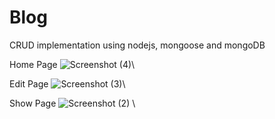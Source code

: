 # Blog

CRUD implementation using nodejs, mongoose and mongoDB

Home Page
![Screenshot (4)](https://user-images.githubusercontent.com/89037495/188921256-87a25bea-b0fd-4d8c-91f0-a2a1a9a97a22.png)\



Edit Page
![Screenshot (3)](https://user-images.githubusercontent.com/89037495/188920971-25927548-c579-4718-98d7-2a2bc0f50297.png)\



Show Page
![Screenshot (2)](https://user-images.githubusercontent.com/89037495/188920762-778be809-b659-4d8c-81a8-1eacedc5aea2.png) \


